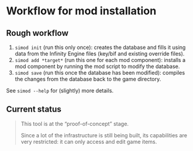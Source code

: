 # Workflow for mod installation

## Rough workflow

1. `simod init` (run this only once): creates the database and fills it
   using data from the Infinity Engine files (key/bif and existing
   override files).
2. `simod add *target*` (run this one for each mod component): installs a
   mod component by running the mod script to modify the database.
3. `simod save` (run this once the database has been modified): compiles
   the changes from the database back to the game directory.

See `simod --help` for (slightly) more details.

## Current status

> This tool is at the “proof-of-concept” stage.
>
> Since a lot of the infrastructure is still being built,
> its capabilities are very restricted: it can only access and edit game
> items.
